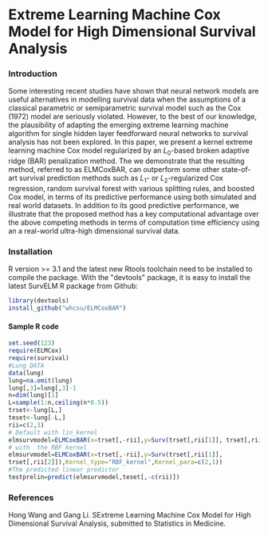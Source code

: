 # Extreme Learning Machine Cox Model for High Dimensional Survival Analysis
### Introduction
Some interesting recent studies have shown that neural network models are useful alternatives in modelling  survival data when the assumptions of a classical parametric or semiparametric survival model such as the Cox (1972) model are seriously violated. However,  to the best of our knowledge, the plausibility of adapting the emerging extreme learning machine algorithm for single hidden layer feedforward neural networks to survival analysis has not been explored. In this paper, we present a kernel extreme learning machine Cox model regularized by an $L_0$-based broken adaptive ridge (BAR) penalization method. The we demonstrate that the resulting method, referred to as ELMCoxBAR, can outperform some other state-of-art survival prediction methods such as $L_1$- or $L_2$-regularized Cox regression, random survival forest with various splitting rules, and boosted Cox model, in terms of its predictive performance using both simulated and real world datasets. In addition to its good predictive performance,  we illustrate that the proposed method has a key computational advantage over  the above competing methods in terms of computation time efficiency using an  a real-world ultra-high dimensional survival data.

### Installation 
R version >= 3.1 and the latest new Rtools toolchain need to be installed to compile the package. With the "devtools" package, it is easy to install the latest SurvELM R package from Github:
```R
library(devtools)
install_github("whcsu/ELMCoxBAR")
```
#### Sample R code

```R
set.seed(123)
require(ELMCox)
require(survival)
#Lung DATA
data(lung)
lung=na.omit(lung)
lung[,3]=lung[,3]-1
n=dim(lung)[1]
L=sample(1:n,ceiling(n*0.5))
trset<-lung[L,]
teset<-lung[-L,]
rii=c(2,3)
# Default with lin_kernel
elmsurvmodel=ELMCoxBAR(x=trset[,-rii],y=Surv(trset[,rii[1]], trset[,rii[2]]))
# with  the RBF kernel
elmsurvmodel=ELMCoxBAR(x=trset[,-rii],y=Surv(trset[,rii[1]],
trset[,rii[2]]),Kernel_type="RBF_kernel",Kernel_para=c(2,1))
#The predicted linear predictor
testprelin=predict(elmsurvmodel,teset[,-c(rii)])
```

### References

Hong Wang and Gang Li. SExtreme Learning Machine Cox Model for High Dimensional Survival Analysis, submitted to Statistics in Medicine.
